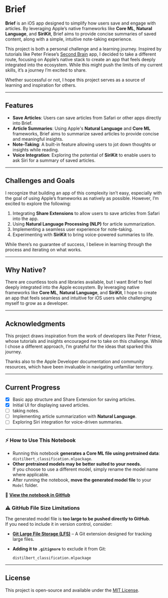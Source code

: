# Brief

**Brief** is an iOS app designed to simplify how users save and engage with articles. By leveraging Apple’s native frameworks like **Core ML**, **Natural Language**, and **SiriKit**, Brief aims to provide concise summaries of saved content, along with a simple, intuitive note-taking experience.

This project is both a personal challenge and a learning journey. Inspired by tutorials like Peter Friese’s [Second Brain](https://youtube.com/playlist?list=PLsnLd2esiGRTmfGZcZMnEy6hkBHXBH_en&si=gOZhnR84skKJpUBb) app, I decided to take a different route, focusing on Apple’s native stack to create an app that feels deeply integrated into the ecosystem. While this might push the limits of my current skills, it’s a journey I’m excited to share.

Whether successful or not, I hope this project serves as a source of learning and inspiration for others.

---

## Features

- **Save Articles**: Users can save articles from Safari or other apps directly into Brief.
- **Article Summaries**: Using Apple's **Natural Language** and **Core ML** frameworks, Brief aims to summarize saved articles to provide concise and meaningful insights.
- **Note-Taking**: A built-in feature allowing users to jot down thoughts or insights while reading.
- **Voice Integration**: Exploring the potential of **SiriKit** to enable users to ask Siri for a summary of saved articles.

---

## Challenges and Goals

I recognize that building an app of this complexity isn’t easy, especially with the goal of using Apple’s frameworks as natively as possible. However, I’m excited to explore the following:

1. Integrating **Share Extensions** to allow users to save articles from Safari into the app.
2. Using **Natural Language Processing (NLP)** for article summarization.
3. Implementing a seamless user experience for note-taking.
4. Experimenting with **SiriKit** to bring voice-powered summaries to life.

While there’s no guarantee of success, I believe in learning through the process and iterating on what works.

---

## Why Native?

There are countless tools and libraries available, but I want Brief to feel deeply integrated into the Apple ecosystem. By leveraging native frameworks like **Core ML**, **Natural Language**, and **SiriKit**, I hope to create an app that feels seamless and intuitive for iOS users while challenging myself to grow as a developer.

---

## Acknowledgments

This project draws inspiration from the work of developers like Peter Friese, whose tutorials and insights encouraged me to take on this challenge. While I chose a different approach, I’m grateful for the ideas that sparked this journey.

Thanks also to the Apple Developer documentation and community resources, which have been invaluable in navigating unfamiliar territory.

---

## Current Progress

- [x] Basic app structure and Share Extension for saving articles.
- [x] Initial UI for displaying saved articles.
- [ ] taking notes.
- [ ] Implementing article summarization with **Natural Language**.
- [ ] Exploring Siri integration for voice-driven summaries.

--- 

### ⚡ How to Use This Notebook
- Running this notebook **generates a Core ML file using pretrained data**: `distilbert_classification.mlpackage`.
- **Other pretrained models may be better suited to your needs.**  
  If you choose to use a different model, simply rename the model name where applicable.
- After running the notebook, **move the generated model file** to your `Model` folder.


🔗 **[View the notebook in GitHub](https://github.com/RachelRadford21/Brief/blob/main/Brief/HelperFiles/Services/BriefColabNotebook.ipynb)**

### ⚠️ **GitHub File Size Limitations**
The generated model file is **too large to be pushed directly to GitHub**.  
If you need to include it in version control, consider:
- **[Git Large File Storage (LFS)](https://git-lfs.github.com/)** – A Git extension designed for tracking large files.

- **Adding it to `.gitignore`** to exclude it from Git:
  ```plaintext
  distilbert_classification.mlpackage

---

## License

This project is open-source and available under the [MIT License](License).
